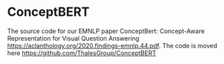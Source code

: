 # ConceptBERT

The source code for our EMNLP paper ConceptBert: Concept-Aware Representation for Visual Question Answering https://aclanthology.org/2020.findings-emnlp.44.pdf.
The code is moved here  https://github.com/ThalesGroup/ConceptBERT
